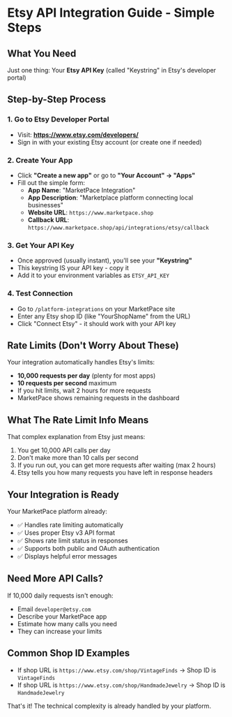 # Etsy API Integration Guide - Simple Steps

## What You Need
Just one thing: Your **Etsy API Key** (called "Keystring" in Etsy's developer portal)

## Step-by-Step Process

### 1. Go to Etsy Developer Portal
- Visit: **https://www.etsy.com/developers/**
- Sign in with your existing Etsy account (or create one if needed)

### 2. Create Your App
- Click **"Create a new app"** or go to **"Your Account" → "Apps"**
- Fill out the simple form:
  - **App Name**: "MarketPace Integration" 
  - **App Description**: "Marketplace platform connecting local businesses"
  - **Website URL**: `https://www.marketpace.shop`
  - **Callback URL**: `https://www.marketpace.shop/api/integrations/etsy/callback`

### 3. Get Your API Key
- Once approved (usually instant), you'll see your **"Keystring"**
- This keystring IS your API key - copy it
- Add it to your environment variables as `ETSY_API_KEY`

### 4. Test Connection
- Go to `/platform-integrations` on your MarketPace site
- Enter any Etsy shop ID (like "YourShopName" from the URL)
- Click "Connect Etsy" - it should work with your API key

## Rate Limits (Don't Worry About These)
Your integration automatically handles Etsy's limits:
- **10,000 requests per day** (plenty for most apps)
- **10 requests per second** maximum
- If you hit limits, wait 2 hours for more requests
- MarketPace shows remaining requests in the dashboard

## What The Rate Limit Info Means
That complex explanation from Etsy just means:
1. You get 10,000 API calls per day
2. Don't make more than 10 calls per second
3. If you run out, you can get more requests after waiting (max 2 hours)
4. Etsy tells you how many requests you have left in response headers

## Your Integration is Ready
Your MarketPace platform already:
- ✅ Handles rate limiting automatically
- ✅ Uses proper Etsy v3 API format
- ✅ Shows rate limit status in responses
- ✅ Supports both public and OAuth authentication
- ✅ Displays helpful error messages

## Need More API Calls?
If 10,000 daily requests isn't enough:
- Email `developer@etsy.com` 
- Describe your MarketPace app
- Estimate how many calls you need
- They can increase your limits

## Common Shop ID Examples
- If shop URL is `https://www.etsy.com/shop/VintageFinds` → Shop ID is `VintageFinds`
- If shop URL is `https://www.etsy.com/shop/HandmadeJewelry` → Shop ID is `HandmadeJewelry`

That's it! The technical complexity is already handled by your platform.